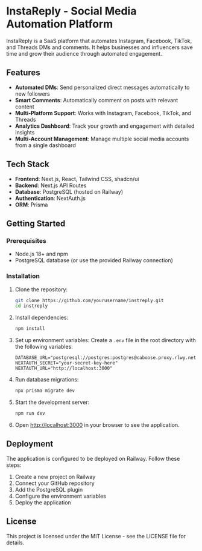 # InstaReply - Social Media Automation Platform

InstaReply is a SaaS platform that automates Instagram, Facebook, TikTok, and Threads DMs and comments. It helps businesses and influencers save time and grow their audience through automated engagement.

## Features

- **Automated DMs**: Send personalized direct messages automatically to new followers
- **Smart Comments**: Automatically comment on posts with relevant content
- **Multi-Platform Support**: Works with Instagram, Facebook, TikTok, and Threads
- **Analytics Dashboard**: Track your growth and engagement with detailed insights
- **Multi-Account Management**: Manage multiple social media accounts from a single dashboard

## Tech Stack

- **Frontend**: Next.js, React, Tailwind CSS, shadcn/ui
- **Backend**: Next.js API Routes
- **Database**: PostgreSQL (hosted on Railway)
- **Authentication**: NextAuth.js
- **ORM**: Prisma

## Getting Started

### Prerequisites

- Node.js 18+ and npm
- PostgreSQL database (or use the provided Railway connection)

### Installation

1. Clone the repository:

   ```bash
   git clone https://github.com/yourusername/instreply.git
   cd instreply
   ```

2. Install dependencies:

   ```bash
   npm install
   ```

3. Set up environment variables:
   Create a `.env` file in the root directory with the following variables:

   ```
   DATABASE_URL="postgresql://postgres:postgres@caboose.proxy.rlwy.net:35391/postgres"
   NEXTAUTH_SECRET="your-secret-key-here"
   NEXTAUTH_URL="http://localhost:3000"
   ```

4. Run database migrations:

   ```bash
   npx prisma migrate dev
   ```

5. Start the development server:

   ```bash
   npm run dev
   ```

6. Open [http://localhost:3000](http://localhost:3000) in your browser to see the application.

## Deployment

The application is configured to be deployed on Railway. Follow these steps:

1. Create a new project on Railway
2. Connect your GitHub repository
3. Add the PostgreSQL plugin
4. Configure the environment variables
5. Deploy the application

## License

This project is licensed under the MIT License - see the LICENSE file for details.
